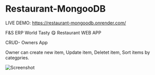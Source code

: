 # Restaurant-MongooDB

LIVE DEMO:
https://restaurant-mongoodb.onrender.com/

F&amp;S ERP World Tasty 😋 Restaurant WEB APP

CRUD- Owners App

Owner can create new item, Update item, Deletet item, Sort items by categpries.




![Screenshot](https://user-images.githubusercontent.com/93940739/165074939-27b7debe-b738-4529-b48c-6a9790248ad7.jpg)
